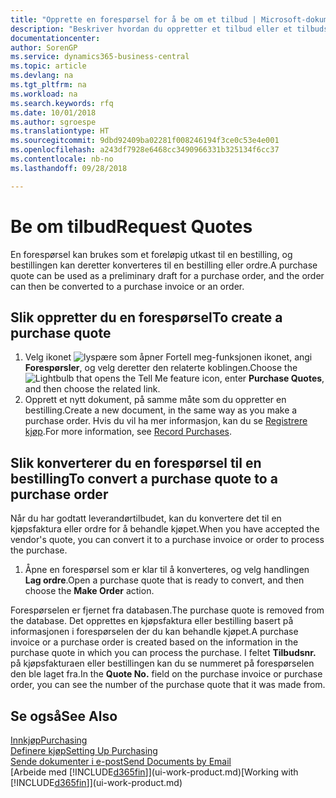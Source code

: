 ```yaml
---
title: "Opprette en forespørsel for å be om et tilbud | Microsoft-dokumentasjon"
description: "Beskriver hvordan du oppretter et tilbud eller et tilbudsforespørselsdokument for å registrere tilbudet til en kunde og selge produkter under visse betingelser."
documentationcenter: 
author: SorenGP
ms.service: dynamics365-business-central
ms.topic: article
ms.devlang: na
ms.tgt_pltfrm: na
ms.workload: na
ms.search.keywords: rfq
ms.date: 10/01/2018
ms.author: sgroespe
ms.translationtype: HT
ms.sourcegitcommit: 9dbd92409ba02281f008246194f3ce0c53e4e001
ms.openlocfilehash: a243df7928e6468cc3490966331b325134f6cc37
ms.contentlocale: nb-no
ms.lasthandoff: 09/28/2018

---
```

# <a name="request-quotes"></a><span data-ttu-id="ed53e-103">Be om tilbud</span><span class="sxs-lookup"><span data-stu-id="ed53e-103">Request Quotes</span></span>
<span data-ttu-id="ed53e-104">En forespørsel kan brukes som et foreløpig utkast til en bestilling, og bestillingen kan deretter konverteres til en bestilling eller ordre.</span><span class="sxs-lookup"><span data-stu-id="ed53e-104">A purchase quote can be used as a preliminary draft for a purchase order, and the order can then be converted to a purchase invoice or an order.</span></span>


## <a name="to-create-a-purchase-quote"></a><span data-ttu-id="ed53e-105">Slik oppretter du en forespørsel</span><span class="sxs-lookup"><span data-stu-id="ed53e-105">To create a purchase quote</span></span>
1. <span data-ttu-id="ed53e-106">Velg ikonet ![lyspære som åpner Fortell meg-funksjonen](media/ui-search/search_small.png "Fortell hva du vil gjøre") ikonet, angi **Forespørsler**, og velg deretter den relaterte koblingen.</span><span class="sxs-lookup"><span data-stu-id="ed53e-106">Choose the ![Lightbulb that opens the Tell Me feature](media/ui-search/search_small.png "Tell me what you want to do") icon, enter **Purchase Quotes**, and then choose the related link.</span></span>
2. <span data-ttu-id="ed53e-107">Opprett et nytt dokument, på samme måte som du oppretter en bestilling.</span><span class="sxs-lookup"><span data-stu-id="ed53e-107">Create a new document, in the same way as you make a purchase order.</span></span> <span data-ttu-id="ed53e-108">Hvis du vil ha mer informasjon, kan du se [Registrere kjøp](purchasing-how-record-purchases.md).</span><span class="sxs-lookup"><span data-stu-id="ed53e-108">For more information, see [Record Purchases](purchasing-how-record-purchases.md).</span></span>

## <a name="to-convert-a-purchase-quote-to-a-purchase-order"></a><span data-ttu-id="ed53e-109">Slik konverterer du en forespørsel til en bestilling</span><span class="sxs-lookup"><span data-stu-id="ed53e-109">To convert a purchase quote to a purchase order</span></span>
<span data-ttu-id="ed53e-110">Når du har godtatt leverandørtilbudet, kan du konvertere det til en kjøpsfaktura eller ordre for å behandle kjøpet.</span><span class="sxs-lookup"><span data-stu-id="ed53e-110">When you have accepted the vendor's quote, you can convert it to a purchase invoice or order to process the purchase.</span></span>

1. <span data-ttu-id="ed53e-111">Åpne en forespørsel som er klar til å konverteres, og velg handlingen **Lag ordre**.</span><span class="sxs-lookup"><span data-stu-id="ed53e-111">Open a purchase quote that is ready to convert, and then choose the **Make Order** action.</span></span>

<span data-ttu-id="ed53e-112">Forespørselen er fjernet fra databasen.</span><span class="sxs-lookup"><span data-stu-id="ed53e-112">The purchase quote is removed from the database.</span></span> <span data-ttu-id="ed53e-113">Det opprettes en kjøpsfaktura eller bestilling basert på informasjonen i forespørselen der du kan behandle kjøpet.</span><span class="sxs-lookup"><span data-stu-id="ed53e-113">A purchase invoice or a purchase order is created based on the information in the purchase quote in which you can process the purchase.</span></span> <span data-ttu-id="ed53e-114">I feltet **Tilbudsnr.** på kjøpsfakturaen eller bestillingen kan du se nummeret på forespørselen den ble laget fra.</span><span class="sxs-lookup"><span data-stu-id="ed53e-114">In the **Quote No.** field on the purchase invoice or purchase order, you can see the number of the purchase quote that it was made from.</span></span>

## <a name="see-also"></a><span data-ttu-id="ed53e-115">Se også</span><span class="sxs-lookup"><span data-stu-id="ed53e-115">See Also</span></span>
[<span data-ttu-id="ed53e-116">Innkjøp</span><span class="sxs-lookup"><span data-stu-id="ed53e-116">Purchasing</span></span>](purchasing-manage-purchasing.md)  
[<span data-ttu-id="ed53e-117">Definere kjøp</span><span class="sxs-lookup"><span data-stu-id="ed53e-117">Setting Up Purchasing</span></span>](purchasing-setup-purchasing.md)  
[<span data-ttu-id="ed53e-118">Sende dokumenter i e-post</span><span class="sxs-lookup"><span data-stu-id="ed53e-118">Send Documents by Email</span></span>](ui-how-send-documents-email.md)  
<span data-ttu-id="ed53e-119">[Arbeide med [!INCLUDE[d365fin](includes/d365fin_md.md)]](ui-work-product.md)</span><span class="sxs-lookup"><span data-stu-id="ed53e-119">[Working with [!INCLUDE[d365fin](includes/d365fin_md.md)]](ui-work-product.md)</span></span>

